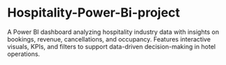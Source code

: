 # Hospitality-Power-Bi-project
A Power BI dashboard analyzing hospitality industry data with insights on bookings, revenue, cancellations, and occupancy. Features interactive visuals, KPIs, and filters to support data-driven decision-making in hotel operations.
